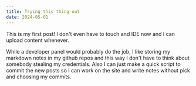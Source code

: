 ```yaml
---
title: Trying this thing out
date: 2024-05-01
---
```


This is my first post! I don't even have to touch and IDE now and I can upload content whenever.

While a developer panel would probably do the job, I like storing my markdown notes in my github repos and this way I don't have to think about
somebody stealing my credentials. Also I can just make a quick script to commit the new posts so I can work on the site and write notes without pick
and choosing my commits.